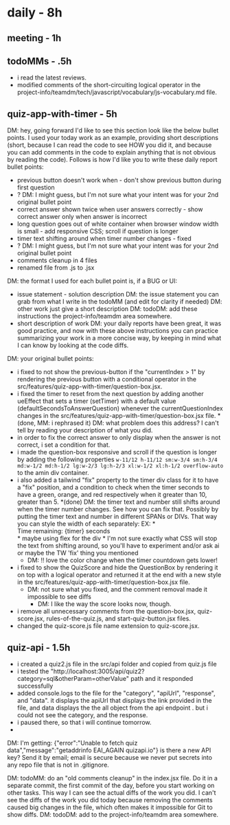 # daily - 8h

## meeting - 1h

## todoMMs - .5h

* i read the latest reviews.
* modified comments of the short-circuiting logical operator in the project-info/teamdm/tech/javascript/vocabulary/js-vocabulary.md file.

## quiz-app-with-timer - 5h

DM: hey, going forward I'd like to see this section look like the below bullet points. I used your today work as an example, providing short descriptions (short, because I can read the code to see HOW you did it, and because you can add comments in the code to explain anything that is not obvious by reading the code). Follows is how I'd like you to write these daily report bullet points:
* previous button doesn't work when - don't show previous button during first question
* ? DM: I might guess, but I'm not sure what your intent was for your 2nd original bullet point
* correct answer shown twice when user answers correctly - show correct answer only when answer is incorrect
* long question goes out of white container when browser window width is small - add responsive CSS; scroll if question is longer
* timer text shifting around when timer number changes - fixed
* ? DM: I might guess, but I'm not sure what your intent was for your 2nd original bullet point
* comments cleanup in 4 files
* renamed file from .js to .jsx

DM: the format I used for each bullet point is, if a BUG or UI:
* issue statement - solution description
DM: the issue statement you can grab from what I write in the todoMM (and edit for clarity if needed)
DM: other work just give a short description  DM: todoDM: add these instructions the project-info/teamdm area somewhere.
* short description of work
DM: your daily reports have been great, it was good practice, and now with these above instructions you can practice summarizing your work in a more concise way, by keeping in mind what I can know by looking at the code diffs. 

DM: your original bullet points:
* i fixed to not show the previous-button if the "currentIndex > 1" by rendering the previous button with a conditional operator in the src/features/quiz-app-with-timer/question-box.jsx.
* i fixed the timer to reset from the next question by adding another ueEffect that sets a timer (setTimer) with a default value (defaultSecondsToAnswerQuestion) whenever the currentQuestionIndex changes in the src/features/quiz-app-with-timer/question-box.jsx file.
  *(done, MM: i rephrased it) DM: what problem does this address? I can't tell by reading your description of what you did.
* in order to fix the correct answer to only display when the answer is not correct, i set a condition for that.
* i made the question-box responsive and scroll if the question is longer by adding the following properties `w-11/12 h-11/12 sm:w-3/4 sm:h-3/4 md:w-1/2 md:h-1/2 lg:w-2/3 lg:h-2/3 xl:w-1/2 xl:h-1/2 overflow-auto` to the amin div container.
* i also added a tailwind "fix" property to the timer div class for it to have a "fix" position, and a condition to check when the timer seconds to have a green, orange, and red respectively when it greater than 10, greater than 5.
  *(done) DM: the timer text and number still shifts around when the timer number changes. See how you can fix that. Possibly by putting the timer text and number in different SPANs or DIVs. That way you can style the width of each separately: EX:
	  * <div><span> Time remaining: </span><span>{timer}</span><span> seconds</span></div>
  	  * maybe using flex for the div 
  	  * I'm not sure exactly what CSS will stop the text from shifting around, so you'll have to experiment and/or ask ai or maybe the TW 'fix' thing you mentioned
  * DM: !! love the color change when the timer countdown gets lower!
* i fixed to show the QuizScore and hide the QuestionBox by rendering it on top with a logical operator and returned it at the end with a new style in the src/features/quiz-app-with-timer/question-box.jsx file.
  * DM: not sure what you fixed, and the comment removal made it impossible to see diffs
	* DM: I like the way the score looks now, though.
* i remove all unnecessary comments from the question-box.jsx, quiz-score.jsx, rules-of-the-quiz.js, and start-quiz-button.jsx files.
* changed the quiz-score.js file name extension to quiz-score.jsx.

## quiz-api - 1.5h

* i created a quiz2.js file in the src/api folder and copied from quiz.js file
* i tested the "http://localhost:3005/api/quiz2?category=sql&otherParam=otherValue" path and it responded successfully
* added console.logs to the file for the "category", "apiUrl", "response", and "data". it displays the apiUrl that displays the link provided in the file, and data displays the the all object from the api endpoint . but i could not see the category, and the response.
* i paused there, so that i will continue tomorrow.
* 
DM: I'm getting:
{"error":"Unable to fetch quiz data","message":"getaddrinfo EAI_AGAIN quizapi.io"}
is there a new API key? Send it by email; email is secure because we never put secrets into any repo file that is not in .gitignore.

DM: todoMM: do an "old comments cleanup" in the index.jsx file. Do it in a separate commit, the first commit of the day, before you start working on other tasks. This way I can see the actual diffs of the work you did. I can't see the diffs of the work you did today because removing the comments caused big changes in the file, which often makes it impossible for Git to show diffs. DM: todoDM: add to the project-info/teamdm area somewhere.



